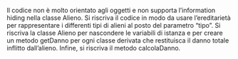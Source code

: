 Il codice non è molto orientato agli oggetti e non supporta l’information
hiding nella classe Alieno.
Si riscriva il codice in modo da usare l’ereditarietà per rappresentare i
differenti tipi di alieni al posto del parametro “tipo”.
Si riscriva la classe Alieno per nascondere le variabili di istanza e per
creare un metodo getDanno per ogni classe derivata che restituisca il
danno totale inflitto dall’alieno.
Infine, si riscriva il metodo calcolaDanno.